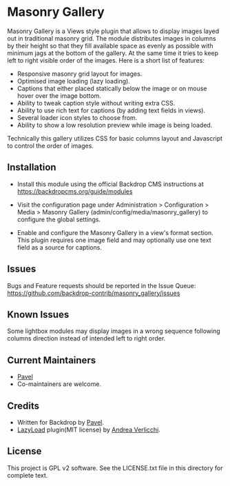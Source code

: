 Masonry Gallery
===============

Masonry Gallery is a Views style plugin that allows to display images layed out in traditional masonry grid. The module distributes images in columns by their height so that they fill available space as evenly as possible with minimum jags at the bottom of the gallery. At the same time it tries to keep left to right visible order of the images. Here is a short list of features:

- Responsive masonry grid layout for images.
- Optimised image loading (lazy loading).
- Captions that either placed statically below the image or on mouse hover over the image bottom.
- Ability to tweak caption style without writing extra CSS.
- Ability to use rich text for captions (by adding text fields in views).
- Several loader icon styles to choose from.
- Ability to show a low resolution preview while image is being loaded.

Technically this gallery utilizes CSS for basic columns layout and Javascript to control the order of images.

Installation
------------

- Install this module using the official Backdrop CMS instructions at
  https://backdropcms.org/guide/modules

- Visit the configuration page under Administration > Configuration > Media >
  Masonry Gallery (admin/config/media/masonry_gallery) to configure the global
  settings.

- Enable and configure the Masonry Gallery in a view's format section. This plugin requires
  one image field and may optionally use one text field as a source for captions.


Issues
------

Bugs and Feature requests should be reported in the Issue Queue:
https://github.com/backdrop-contrib/masonry_gallery/issues

Known Issues
------------

Some lightbox modules may display images in a wrong sequence following columns direction instead of intended left to right order.

Current Maintainers
-------------------

- [Pavel](https://github.com/korontari)
- Co-maintainers are welcome.

Credits
-------

- Written for Backdrop by [Pavel](https://github.com/korontari).
- [LazyLoad](https://github.com/verlok/vanilla-lazyload) plugin(MIT license) by [Andrea Verlicchi](https://github.com/verlok).

License
-------

This project is GPL v2 software. See the LICENSE.txt file in this directory for
complete text.


